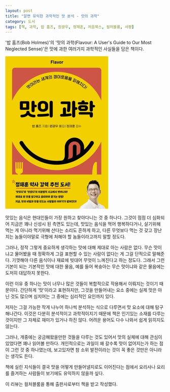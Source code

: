 ```yaml
---
layout: post
title: "알면 유익한 과학적인 맛 분석 - 맛의 과학"
category: 도서
tags: [책, 과학, 밥 홈즈, 원광우, 정재훈, 처음북스, 컬처블룸, 서평]
---
```


'밥 홈즈(Bob Holmes)'의
'맛의 과학(Flavour: A User's Guide to Our Most Neglected Sense)'은
맛에 과한 여러가지 과학적인 사실들을 담은 책이다.

![표지](/images/book/flavour-a-users-guide-to-our-most-neglected-sense-book-h480.jpg)

맛있는 음식은 현대인들이 가장 원하고 찾아다니는 것 중 하나다.
그것이 점점 더 심화되어 지금은 꽤나 신성시 된 측면도 있는데,
맛있는 음식을 먹어 행복하다거나,
살기위해 먹는 게 아니라 먹기위해 산다는 소리도 흔하게 하고,
다른 무엇보다 먹는 것 갖고 장난치는 놈들이야말로 극형에 처해야 할 놈들이라고까지 말할 정도다.

그러나, 정작 그렇게 중요하게 생각하는 맛에 대해 제대로 아는 사람은 없다.
무슨 맛이냐고 물어봤을 때 정확하게 그걸 표현할 수 있는 사람이 없다는 게 그걸 단적으로 말해준다.
기껏해야 다른 음식이나 재료에 빗대어 무엇이 느껴진다고 하는 정도다.
그래서 그런 기본이 되는 기본적인 맛에 대한 물음,
예를 들어 복숭아는 무슨 맛이냐와 같은 물음에는 도저히 대답하지 못한다.

이런 이유 중 하나는 맛이 너무나 많은 것들이 복합적으로 작용해서 이뤄지는 것이기 때문이다.
간단하게 '맛'이라고 표현하지만,
그것을 만들어내는 요소 중에는 실제 맛은 아닌 것도 많으며
심지어는 그 중에는 심리적인 요인까지 있다.

저자는 그걸 가능한 작게 나누어 하나씩 분석하는 식으로 다루면서
맛 요소에 대해 탐구해나간다.
이것은 다분히 분석적이고 과학적이지기 때문에
책은 인기있는 소재를 다루는 것이지만 그 자체로 재미가 있거나 하진 않다.
어려운 용어도 다수 나와서 쉽게 읽히지도 않는다.

그러나, 개중에는 궁금해왔을만한 것들을 다루는 것도 있어서
맛의 실체에 대해 관심이 있었다면 꽤나 읽어볼 만하다.
개인적으로는 과일이 왜 갈수록 맛이 없어지는가 하는 점이 그런 것 중 하나였는데,
보고있자면 참 소위 발전이라는 것이 꼭 좋은 것만은 아니라는 생각도 든다.

책에 실린 지식들이 결국 맛을 어떻게 만들어낼지로도 이어진다는 점에서
요리사나 요리를 즐겨하는 사람들이 보기에도 유익하지 않을까 싶다.



<div class="im im-info">
이 리뷰는 컬처블룸을 통해 출판사로부터 책을 받고 작성했다.
</div>
